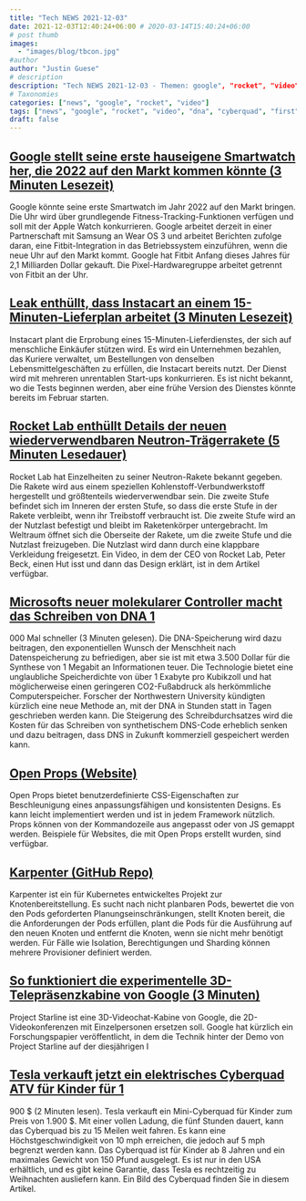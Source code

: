 ```yaml
---
title: "Tech NEWS 2021-12-03"
date: 2021-12-03T12:40:24+06:00 # 2020-03-14T15:40:24+06:00
# post thumb
images:
  - "images/blog/tbcon.jpg"
#author
author: "Justin Guese"
# description
description: "Tech NEWS 2021-12-03 - Themen: google", "rocket", "video"
# Taxonomies
categories: ["news", "google", "rocket", "video"]
tags: ["news", "google", "rocket", "video", "dna", "cyberquad", "first"]
draft: false
---
```


## [Google stellt seine erste hauseigene Smartwatch her, die 2022 auf den Markt kommen könnte (3 Minuten Lesezeit)](https://www.theverge.com/2021/12/2/22814461/google-pixel-watch-wear-os-2022-rohan?scrolla=5eb6d68b7fedc32c19ef33b4)

 Google könnte seine erste Smartwatch im Jahr 2022 auf den Markt bringen. Die Uhr wird über grundlegende Fitness-Tracking-Funktionen verfügen und soll mit der Apple Watch konkurrieren. Google arbeitet derzeit in einer Partnerschaft mit Samsung an Wear OS 3 und arbeitet Berichten zufolge daran, eine Fitbit-Integration in das Betriebssystem einzuführen, wenn die neue Uhr auf den Markt kommt. Google hat Fitbit Anfang dieses Jahres für 2,1 Milliarden Dollar gekauft. Die Pixel-Hardwaregruppe arbeitet getrennt von Fitbit an der Uhr.

## [Leak enthüllt, dass Instacart an einem 15-Minuten-Lieferplan arbeitet (3 Minuten Lesezeit)](https://bgr.com/lifestyle/leak-reveals-instacart-is-working-on-a-15-minute-delivery-plan/)

 Instacart plant die Erprobung eines 15-Minuten-Lieferdienstes, der sich auf menschliche Einkäufer stützen wird. Es wird ein Unternehmen bezahlen, das Kuriere verwaltet, um Bestellungen von denselben Lebensmittelgeschäften zu erfüllen, die Instacart bereits nutzt. Der Dienst wird mit mehreren unrentablen Start-ups konkurrieren. Es ist nicht bekannt, wo die Tests beginnen werden, aber eine frühe Version des Dienstes könnte bereits im Februar starten.

## [Rocket Lab enthüllt Details der neuen wiederverwendbaren Neutron-Trägerrakete (5 Minuten Lesedauer)](https://www.theverge.com/2021/12/2/22813819/rocket-lab-neutron-launch-satellite-reusable-mega-constellations)

 Rocket Lab hat Einzelheiten zu seiner Neutron-Rakete bekannt gegeben. Die Rakete wird aus einem speziellen Kohlenstoff-Verbundwerkstoff hergestellt und größtenteils wiederverwendbar sein. Die zweite Stufe befindet sich im Inneren der ersten Stufe, so dass die erste Stufe in der Rakete verbleibt, wenn ihr Treibstoff verbraucht ist. Die zweite Stufe wird an der Nutzlast befestigt und bleibt im Raketenkörper untergebracht. Im Weltraum öffnet sich die Oberseite der Rakete, um die zweite Stufe und die Nutzlast freizugeben. Die Nutzlast wird dann durch eine klappbare Verkleidung freigesetzt. Ein Video, in dem der CEO von Rocket Lab, Peter Beck, einen Hut isst und dann das Design erklärt, ist in dem Artikel verfügbar.

## [Microsofts neuer molekularer Controller macht das Schreiben von DNA 1](https://interestingengineering.com/microsofts-new-molecular-controller-makes-dna-writing-1000-times-faster)

000 Mal schneller (3 Minuten gelesen). Die DNA-Speicherung wird dazu beitragen, den exponentiellen Wunsch der Menschheit nach Datenspeicherung zu befriedigen, aber sie ist mit etwa 3.500 Dollar für die Synthese von 1 Megabit an Informationen teuer. Die Technologie bietet eine unglaubliche Speicherdichte von über 1 Exabyte pro Kubikzoll und hat möglicherweise einen geringeren CO2-Fußabdruck als herkömmliche Computerspeicher. Forscher der Northwestern University kündigten kürzlich eine neue Methode an, mit der DNA in Stunden statt in Tagen geschrieben werden kann. Die Steigerung des Schreibdurchsatzes wird die Kosten für das Schreiben von synthetischem DNS-Code erheblich senken und dazu beitragen, dass DNS in Zukunft kommerziell gespeichert werden kann.

## [Open Props (Website)](https://open-props.style/)

 Open Props bietet benutzerdefinierte CSS-Eigenschaften zur Beschleunigung eines anpassungsfähigen und konsistenten Designs. Es kann leicht implementiert werden und ist in jedem Framework nützlich. Props können von der Kommandozeile aus angepasst oder von JS gemappt werden. Beispiele für Websites, die mit Open Props erstellt wurden, sind verfügbar.

## [Karpenter (GitHub Repo)](https://github.com/aws/karpenter)

 Karpenter ist ein für Kubernetes entwickeltes Projekt zur Knotenbereitstellung. Es sucht nach nicht planbaren Pods, bewertet die von den Pods geforderten Planungseinschränkungen, stellt Knoten bereit, die die Anforderungen der Pods erfüllen, plant die Pods für die Ausführung auf den neuen Knoten und entfernt die Knoten, wenn sie nicht mehr benötigt werden. Für Fälle wie Isolation, Berechtigungen und Sharding können mehrere Provisioner definiert werden.

## [So funktioniert die experimentelle 3D-Telepräsenzkabine von Google (3 Minuten)](https://www.theverge.com/2021/12/2/22813731/google-project-starline-specs-features-research-paper-8k-tv-microphones-camera-capture-pods)

 Project Starline ist eine 3D-Videochat-Kabine von Google, die 2D-Videokonferenzen mit Einzelpersonen ersetzen soll. Google hat kürzlich ein Forschungspapier veröffentlicht, in dem die Technik hinter der Demo von Project Starline auf der diesjährigen I

## [Tesla verkauft jetzt ein elektrisches Cyberquad ATV für Kinder für 1](https://techcrunch.com/2021/12/02/tesla-is-now-selling-a-1900-electric-cyberquad-atv-for-kids/)

900 $ (2 Minuten lesen). Tesla verkauft ein Mini-Cyberquad für Kinder zum Preis von 1.900 $. Mit einer vollen Ladung, die fünf Stunden dauert, kann das Cyberquad bis zu 15 Meilen weit fahren. Es kann eine Höchstgeschwindigkeit von 10 mph erreichen, die jedoch auf 5 mph begrenzt werden kann. Das Cyberquad ist für Kinder ab 8 Jahren und ein maximales Gewicht von 150 Pfund ausgelegt. Es ist nur in den USA erhältlich, und es gibt keine Garantie, dass Tesla es rechtzeitig zu Weihnachten ausliefern kann. Ein Bild des Cyberquad finden Sie in diesem Artikel.

